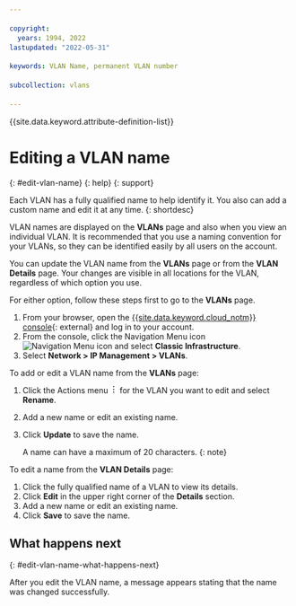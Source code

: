 ```yaml
---

copyright:
  years: 1994, 2022
lastupdated: "2022-05-31"

keywords: VLAN Name, permanent VLAN number

subcollection: vlans

---
```


{{site.data.keyword.attribute-definition-list}}

# Editing a VLAN name
{: #edit-vlan-name}
{: help}
{: support}

Each VLAN has a fully qualified name to help identify it. You also can add a custom name and edit it at any time.
{: shortdesc}

VLAN names are displayed on the **VLANs** page and also when you view an individual VLAN. It is recommended that you use a naming convention for your VLANs, so they can be identified easily by all users on the account.

You can update the VLAN name from the **VLANs** page or from the **VLAN Details** page. Your changes are visible in all locations for the VLAN, regardless of which option you use.

For either option, follow these steps first to go to the **VLANs** page.

1. From your browser, open the [{{site.data.keyword.cloud_notm}} console](/login){: external} and log in to your account.
1. From the console, click the Navigation Menu icon ![Navigation Menu icon](../icons/icon_hamburger.svg) and select **Classic Infrastructure**.
1. Select **Network > IP Management > VLANs**.


To add or edit a VLAN name from the **VLANs** page:

1. Click the Actions menu ![Actions menu](/images/overflow.png) for the VLAN you want to edit and select **Rename**.
1. Add a new name or edit an existing name.
1. Click **Update** to save the name.

   A name can have a maximum of 20 characters.
   {: note}


To edit a name from the **VLAN Details** page:

1. Click the fully qualified name of a VLAN to view its details.
1. Click **Edit** in the upper right corner of the **Details** section.
1. Add a new name or edit an existing name.
1. Click **Save**  to save the name.

## What happens next
{: #edit-vlan-name-what-happens-next}

After you edit the VLAN name, a message appears stating that the name was changed successfully.
